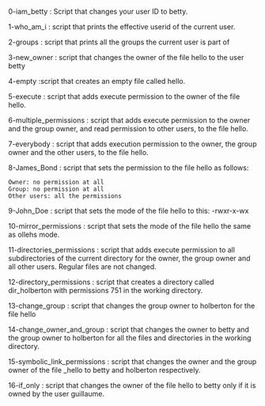 0-iam_betty : Script that changes your user ID to betty.

1-who_am_i : script that prints the effective userid of the current user.

2-groups : script that prints all the groups the current user is part of

3-new_owner : script that changes the owner of the file hello to the user betty

4-empty :script that creates an empty file called hello.

5-execute : script that adds execute permission to the owner of the file hello.

6-multiple_permissions : script that adds execute permission to the owner and the group owner, and read permission to other users, to the file hello.

7-everybody : script that adds execution permission to the owner, the group owner and the other users, to the file hello.

8-James_Bond : script that sets the permission to the file hello as follows:

    Owner: no permission at all
    Group: no permission at all
    Other users: all the permissions


9-John_Doe : script that sets the mode of the file hello to this: -rwxr-x-wx

10-mirror_permissions : script that sets the mode of the file hello the same as ollehs mode.

11-directories_permissions : script that adds execute permission to all subdirectories of the current directory for the owner, the group owner and all other users. Regular files are not changed.

12-directory_permissions : script that creates a directory called dir_holberton with permissions 751 in the working directory.

13-change_group : script that changes the group owner to holberton for the file hello

14-change_owner_and_group : script that changes the owner to betty and the group owner to holberton for all the files and directories in the working directory.

15-symbolic_link_permissions : script that changes the owner and the group owner of the file _hello to betty and holberton respectively.

16-if_only : script that changes the owner of the file hello to betty only if it is owned by the user guillaume.